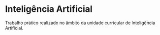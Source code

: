 # Inteligência Artificial
Trabalho prático realizado no âmbito da unidade curricular de Inteligência Artificial.
